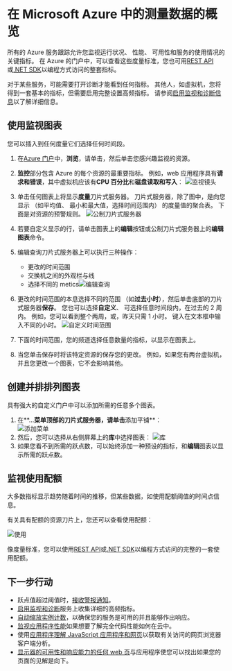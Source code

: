 <properties
    pageTitle="概述在 Microsoft Azure 中的度量标准 |Microsoft Azure"
    description="了解如何自定义监视 Azure 中的图表。"
    authors="rboucher"
    manager="carolz"
    editor=""
    services="monitoring-and-diagnostics"
    documentationCenter="monitoring-and-diagnostics"/>

<tags
    ms.service="monitoring-and-diagnostics"
    ms.workload="na"
    ms.tgt_pltfrm="na"
    ms.devlang="na"
    ms.topic="article"
    ms.date="09/08/2015"
    ms.author="robb"/>

# <a name="overview-of-metrics-in-microsoft-azure"></a>在 Microsoft Azure 中的测量数据的概览

所有的 Azure 服务跟踪允许您监视运行状况、 性能、 可用性和服务的使用情况的关键指标。 在 Azure 的门户中，可以查看这些度量标准，您也可用[REST API](https://msdn.microsoft.com/library/azure/dn931930.aspx)或[.NET SDK](https://www.nuget.org/packages/Microsoft.Azure.Insights/)以编程方式访问的整套指标。

对于某些服务，可能需要打开诊断才能看到任何指标。 其他人，如虚拟机，您将得到一套基本的指标，但需要启用完整设置高频指标。 请参阅[启用监视和诊断信息](insights-how-to-use-diagnostics.md)以了解详细信息。

## <a name="using-monitoring-charts"></a>使用监视图表

您可以插入到任何度量它们选择任何时间段。

1. 在[Azure 门户](https://portal.azure.com/)中，**浏览**，请单击，然后单击您感兴趣监视的资源。

2. **监控**部分包含 Azure 的每个资源的最重要指标。 例如，web 应用程序具有**请求和错误**，其中虚拟机应该有**CPU 百分比**和**磁盘读取和写入**︰ ![监视镜头](./media/insights-how-to-customize-monitoring/Insights_MonitoringChart.png)

3. 单击任何图表上将显示**度量**刀片式服务器。 刀片式服务器，除了图中，是向您显示 （如平均值、 最小和最大值，选择时间范围内） 的度量值的聚合表。 下面是对资源的预警规则。
    ![公制刀片式服务器](./media/insights-how-to-customize-monitoring/Insights_MetricBlade.png)

4. 若要自定义显示的行，请单击图表上的**编辑**按钮或公制刀片式服务器上的**编辑图表**命令。

5. 编辑查询刀片式服务器上可以执行三种操作︰
    - 更改的时间范围
    - 交换机之间的外观栏与线
    - 选择不同的 metics![编辑查询](./media/insights-how-to-customize-monitoring/Insights_EditQuery.png)

6. 更改的时间范围的本息选择不同的范围 （如**过去小时**），然后单击底部的刀片式服务器**保存**。 您也可以选择**自定义**、 可选择任意时间段内，在过去的 2 周内。 例如，您可以看到整个两周，或，昨天只需 1 小时。 键入在文本框中输入不同的小时。
    ![自定义时间范围](./media/insights-how-to-customize-monitoring/Insights_CustomTime.png)

7. 下面的时间范围，您的频道选择任意数量的指标，以显示在图表上。

8. 当您单击保存时将该特定资源的保存您的更改。 例如，如果您有两台虚拟机，并且您更改一个图表，它不会影响其他。

## <a name="creating-side-by-side-charts"></a>创建并排排列图表

具有强大的自定义门户中可以添加所需的任意多个图表。

1. 在**...**菜单顶部的刀片式服务器，请单击**添加平铺**︰  
    ![添加菜单](./media/insights-how-to-customize-monitoring/Insights_AddMenu.png)
2. 然后，您可以选择从右侧屏幕上的**库**中选择图表︰ ![库](./media/insights-how-to-customize-monitoring/Insights_Gallery.png)
3. 如果您看不到所需的跃点数，可以始终添加一种预设的指标，和**编辑**图表以显示所需的跃点数。

## <a name="monitoring-usage-quotas"></a>监视使用配额

大多数指标显示趋势随着时间的推移，但某些数据，如使用配额阈值的时间点信息。

有关具有配额的资源刀片上，您还可以查看使用配额︰

![使用](./media/insights-how-to-customize-monitoring/Insights_UsageChart.png)

像度量标准，您可以使用[REST API](https://msdn.microsoft.com/library/azure/dn931963.aspx)或[.NET SDK](https://www.nuget.org/packages/Microsoft.Azure.Insights/)以编程方式访问的完整的一套使用配额。

## <a name="next-steps"></a>下一步行动

* 跃点值超过阈值时，[接收警报通知](insights-receive-alert-notifications.md)。
* [启用监视和诊断](insights-how-to-use-diagnostics.md)服务上收集详细的高频指标。
* [自动缩放实例计数](insights-how-to-scale.md)，以确保您的服务是可用的并且能够作出响应。
* [监视应用程序性能](../application-insights/app-insights-azure-web-apps.md)如果想要了解完全代码性能如何在云中。
* 使用[应用程序理解 JavaScript 应用程序和网页](../application-insights/app-insights-web-track-usage.md)以获取有关访问的网页浏览器客户端分析。
* [显示器的可用性和响应能力的任何 web 页](../application-insights/app-insights-monitor-web-app-availability.md)与应用程序使您可以找出如果您的页面的见解是向下。
